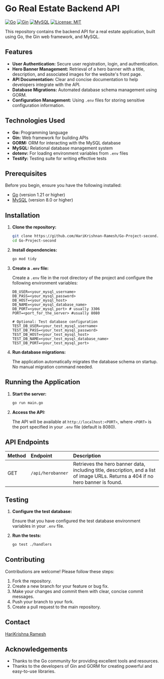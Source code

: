 # Go Real Estate Backend API

[![Go](https://img.shields.io/badge/Go-v1.21-blue)](https://go.dev/)
[![Gin](https://img.shields.io/badge/Gin-v1.9-critical)](https://github.com/gin-gonic/gin)
[![MySQL](https://img.shields.io/badge/MySQL-8.0-green)](https://www.mysql.com/)
[![License: MIT](https://img.shields.io/badge/License-MIT-yellow.svg)](https://opensource.org/licenses/MIT)

This repository contains the backend API for a real estate application, built using Go, the Gin web framework, and MySQL.

## Features

*   **User Authentication:** Secure user registration, login, and authentication.
*   **Hero Banner Management:**  Retrieval of a hero banner with a title, description, and associated images for the website's front page.
*   **API Documentation:** Clear and concise documentation to help developers integrate with the API.
*   **Database Migrations:** Automated database schema management using GORM.
*   **Configuration Management:** Using `.env` files for storing sensitive configuration information.

## Technologies Used

*   **Go:** Programming language
*   **Gin:** Web framework for building APIs
*   **GORM:** ORM for interacting with the MySQL database
*   **MySQL:** Relational database management system
*   **dotenv:** For loading environment variables from `.env` files
*   **Testify:** Testing suite for writing effective tests

## Prerequisites

Before you begin, ensure you have the following installed:

*   [Go](https://go.dev/dl/) (version 1.21 or higher)
*   [MySQL](https://www.mysql.com/downloads/) (version 8.0 or higher)

## Installation

1.  **Clone the repository:**

    ```bash
    git clone https://github.com/HariKrishnan-Ramesh/Go-Project-second.git
    cd Go-Project-second
    ```

2.  **Install dependencies:**

    ```bash
    go mod tidy
    ```

3.  **Create a `.env` file:**

    Create a `.env` file in the root directory of the project and configure the following environment variables:

    ```
    DB_USER=<your_mysql_username>
    DB_PASS=<your_mysql_password>
    DB_HOST=<your_mysql_host>
    DB_NAME=<your_mysql_database_name>
    DB_PORT=<your_mysql_port> # usually 3306
    PORT=<port_for_the_server> #usually 8080

    # Optional: Test database configuration
    TEST_DB_USER=<your_test_mysql_username>
    TEST_DB_PASS=<your_test_mysql_password>
    TEST_DB_HOST=<your_test_mysql_host>
    TEST_DB_NAME=<your_test_mysql_database_name>
    TEST_DB_PORT=<your_test_mysql_port>
    ```

4.  **Run database migrations:**

    The application automatically migrates the database schema on startup. No manual migration command needed.

## Running the Application

1.  **Start the server:**

    ```bash
    go run main.go
    ```

2.  **Access the API:**

    The API will be available at `http://localhost:<PORT>`, where `<PORT>` is the port specified in your `.env` file (default is 8080).

## API Endpoints

| Method | Endpoint          | Description                                                                                                                                                             |
| :----- | :---------------- | :---------------------------------------------------------------------------------------------------------------------------------------------------------------------- |
| GET    | `/api/herobanner` | Retrieves the hero banner data, including title, description, and a list of image URLs.  Returns a 404 if no hero banner is found.                                      |

## Testing

1.  **Configure the test database:**

    Ensure that you have configured the test database environment variables in your `.env` file.

2.  **Run the tests:**

    ```bash
    go test ./handlers
    ```

## Contributing

Contributions are welcome! Please follow these steps:

1.  Fork the repository.
2.  Create a new branch for your feature or bug fix.
3.  Make your changes and commit them with clear, concise commit messages.
4.  Push your branch to your fork.
5.  Create a pull request to the main repository.


## Contact

[HariKrishna Ramesh](mailto:harikrishnan.ramesh@example.com)

## Acknowledgements

*   Thanks to the Go community for providing excellent tools and resources.
*   Thanks to the developers of Gin and GORM for creating powerful and easy-to-use libraries.
